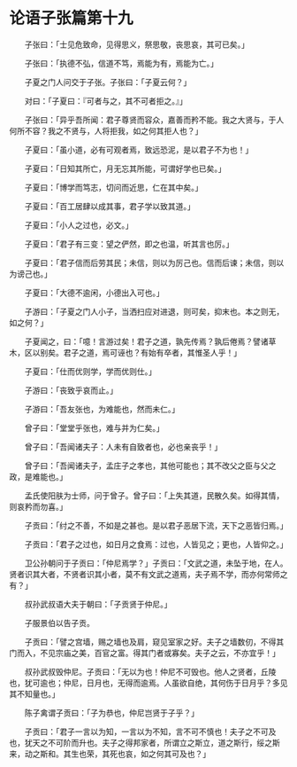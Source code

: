 # 论语子张篇第十九

　　子张曰：「士见危致命，见得思义，祭思敬，丧思哀，其可已矣。」

　　子张曰：「执德不弘，信道不笃，焉能为有，焉能为亡。」

　　子夏之门人问交于子张。子张曰：「子夏云何？」

　　对曰：「子夏曰：『可者与之，其不可者拒之。』」

　　子张曰：「异乎吾所闻：君子尊贤而容众，嘉善而矜不能。我之大贤与，于人何所不容？我之不贤与，人将拒我，如之何其拒人也？」

　　子夏曰：「虽小道，必有可观者焉，致远恐泥，是以君子不为也！」

　　子夏曰：「日知其所亡，月无忘其所能，可谓好学也已矣。」

　　子夏曰：「博学而笃志，切问而近思，仁在其中矣。」

　　子夏曰：「百工居肆以成其事，君子学以致其道。」

　　子夏曰：「小人之过也，必文。」

　　子夏曰：「君子有三变：望之俨然，即之也温，听其言也厉。」

　　子夏曰：「君子信而后劳其民；未信，则以为厉己也。信而后谏；未信，则以为谤己也。」

　　子夏曰：「大德不逾闲，小德出入可也。」

　　子游曰：「子夏之门人小子，当洒扫应对进退，则可矣，抑末也。本之则无，如之何？」

　　子夏闻之，曰：「噫！言游过矣！君子之道，孰先传焉？孰后倦焉？譬诸草木，区以别矣。君子之道，焉可诬也？有始有卒者，其惟圣人乎！」

　　子夏曰：「仕而优则学，学而优则仕。」

　　子游曰：「丧致乎哀而止。」

　　子游曰：「吾友张也，为难能也，然而未仁。」

　　曾子曰：「堂堂乎张也，难与并为仁矣。」

　　曾子曰：「吾闻诸夫子：人未有自致者也，必也亲丧乎！」

　　曾子曰：「吾闻诸夫子，孟庄子之孝也，其他可能也；其不改父之臣与父之政，是难能也。」

　　孟氏使阳肤为士师，问于曾子。曾子曰：「上失其道，民散久矣。如得其情，则哀矜而勿喜。」

　　子贡曰：「纣之不善，不如是之甚也。是以君子恶居下流，天下之恶皆归焉。」

　　子贡曰：「君子之过也，如日月之食焉：过也，人皆见之；更也，人皆仰之。」

　　卫公孙朝问于子贡曰：「仲尼焉学？」子贡曰：「文武之道，未坠于地，在人。贤者识其大者，不贤者识其小者，莫不有文武之道焉，夫子焉不学，而亦何常师之有？」

　　叔孙武叔语大夫于朝曰：「子贡贤于仲尼。」

　　子服景伯以告子贡。

　　子贡曰：「譬之宫墙，赐之墙也及肩，窥见室家之好。夫子之墙数仞，不得其门而入，不见宗庙之美，百官之富。得其门者或寡矣。夫子之云，不亦宜乎！」

　　叔孙武叔毁仲尼。子贡曰：「无以为也！仲尼不可毁也。他人之贤者，丘陵也，犹可逾也；仲尼，日月也，无得而逾焉。人虽欲自绝，其何伤于日月乎？多见其不知量也。」

　　陈子禽谓子贡曰：「子为恭也，仲尼岂贤于子乎？」

　　子贡曰：「君子一言以为知，一言以为不知，言不可不慎也！夫子之不可及也，犹天之不可阶而升也。夫子之得邦家者，所谓立之斯立，道之斯行，绥之斯来，动之斯和。其生也荣，其死也哀，如之何其可及也？」
